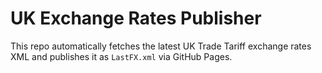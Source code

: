 # UK Exchange Rates Publisher

This repo automatically fetches the latest UK Trade Tariff exchange rates XML and publishes it as `LastFX.xml` via GitHub Pages.


